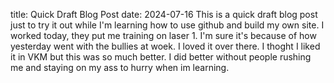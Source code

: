 title: Quick Draft Blog Post
date: 2024-07-16
This is a quick draft blog post just to try it out while I'm learning how to use github and build my own site. 
I worked today, they put me training on laser 1. I'm sure it's because of how yesterday went with the bullies 
at woek. I loved it over there. I thoght I liked it in VKM but this was so much better. I did better without people 
rushing me and staying on my ass to hurry when im learning.
